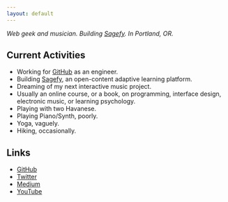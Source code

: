 ```yaml
---
layout: default
---
```


_Web geek and musician. Building [Sagefy](https://sagefy.org/). In Portland, OR._

Current Activities
------------------

- Working for [GitHub](https://www.github.com/) as an engineer.
- Building [Sagefy](https://sagefy.org/), an open-content adaptive learning platform.
- Dreaming of my next interactive music project.
- Usually an online course, or a book, on programming, interface design, electronic music, or learning psychology.
- Playing with two Havanese.
- Playing Piano/Synth, poorly.
- Yoga, vaguely.
- Hiking, occasionally.

Links
-----

- [<i class="fa fa-github"></i> GitHub](https://github.com/heiskr)
- [<i class="fa fa-twitter"></i> Twitter](https://twitter.com/heiskr)
- [<i class="fa fa-medium"></i> Medium](https://medium.com/@heiskr)
- [<i class="fa fa-youtube"></i> YouTube](https://www.youtube.com/channel/UCyJoOeTGjdzPKfHX177JkBQ)

